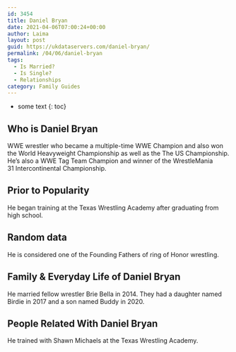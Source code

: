 ```yaml
---
id: 3454
title: Daniel Bryan
date: 2021-04-06T07:00:24+00:00
author: Laima
layout: post
guid: https://ukdataservers.com/daniel-bryan/
permalink: /04/06/daniel-bryan
tags:
  - Is Married?
  - Is Single?
  - Relationships
category: Family Guides
---
```


* some text
{: toc}


## Who is Daniel Bryan
                  
                  
                  
WWE wrestler who became a multiple-time WWE Champion and also won the World Heavyweight Championship as well as the The US Championship. He&#8217;s also a WWE Tag Team Champion and winner of the WrestleMania 31 Intercontinental Championship.
                  
              
            
              
            
                
                
                
## Prior to Popularity
                  
                  
                  
He began training at the Texas Wrestling Academy after graduating from high school.
                  
              
            
              
            
                
                
                
## Random data
                  
                  
                  
He is considered one of the Founding Fathers of ring of Honor wrestling.
                  
              
            
              
            
                
                
                
## Family & Everyday Life of Daniel Bryan
                  
                  
                  
He married fellow wrestler Brie Bella in 2014. They had a daughter named Birdie in 2017 and a son named Buddy in 2020. 
                  
              
            
              
            
                
                
                
## People Related With Daniel Bryan
                  
                  
                  
He trained with Shawn Michaels at the Texas Wrestling Academy.
                  
              
            
              
            
                
              
            
              
              
            
            
              
            
          
          
          